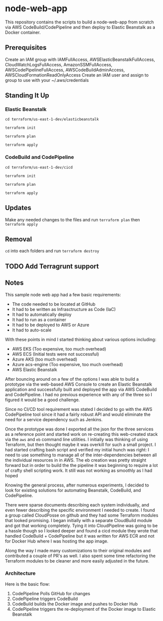 # node-web-app

This repository contains the scripts to build a node-web-app from scratch via AWS CodeBuild/CodePipeline and then deploy to Elastic Beanstalk as a Docker container.

## Prerequisites

Create an IAM group with  IAMFullAccess, AWSElasticBeanstalkFullAccess, CloudWatchLogsFullAccess, AmazonSSMFullAccess, AWSCodePipelineFullAccess, AWSCodeBuildAdminAccess, AWSCloudFormationReadOnlyAccess
Create an IAM user and assign to group to use with your ~/.aws/credentials

## Standing It Up

### Elastic Beanstalk
`cd terraform/us-east-1-dev/elasticbeanstalk`

`terraform init`

`terraform plan`

`terraform apply`

### CodeBuild and CodePipeline

`cd terraform/us-east-1-dev/cicd`

`terraform init`

`terraform plan`

`terraform apply`

## Updates

Make any needed changes to the files and run `terraform plan` then `terraform apply`
## Removal

`cd` into each folders and run `terraform destroy`

## TODO Add Terragrunt support

## Notes

This sample node web app had a few basic requirements:

* The code needed to be located at GitHub
* It had to be written as Infrasctructure as Code (IaC)
* It had to automatically deploy
* It had to run as a container
* It had to be deployed to AWS or Azure
* It had to auto-scale

With these points in mind I started thinking about various options including:

* AWS EKS (Too expensive, too much overhead)
* AWS ECS (Initial tests were not successful)
* Azure AKS (too much overhead)
* Azure acs-engine (Too expensive, too much overhead)
* AWS Elastic Beanstalk


After bouncing around on a few of the options I was able to build a prototype via the web-based AWS Console to create an Elastic Beanstalk application and successfully built and 
deployed the app via AWS CodeBuild and CodePipeline. I had no previous experience with any of the three so I figured it would be a good challenge.

Since no CI/CD tool requirement was stated I decided to go with the AWS CodePipeline tool since it had a fairly robust API and would eliminate the need for a service dependency 
such as Jenkins.

Once the prototype was done I exported all the json for the three services as a reference point and started work on re-creating this web-created stack via the `aws` and `eb` command 
line utilities.  I initially was thinking of using Terraform, but then thought maybe it was overkill for such a small project. I had started crafting bash
script and verified my initial hunch was right: I need to use something to manage all of the inter-dependencies between all the individual resources in 
in AWS. The eb creation was pretty straight forward but in order to build the the pipeline it was beginning to require a lot of crafty shell scripting work. It still was 
not working as smoothly as I had hoped

Knowing the general process, after numerous experiments, I decided to look for existing solutions for automating Beanstalk, CodeBuild, and CodePipeline.

There were sparse documents describing each system individually, and even fewer describing the specific environment I needed to create. I found a group called CloudPosse on 
github and they had some Terraform modules that looked promising. I began initially with a separate CloudBuild module and got that working completely. Tying it into 
CloudPipeline was going to be a hassle though so I looked deeper and found a cicd module they wrote that handled CodeBuild + CodePipeline but it was written for AWS ECR and 
not for Docker Hub where I was hosting the app image.

Along the way I made many customizations to their original modules and contributed a couple of PR's as well. I also spent some time refactoring the Terraform modules to be cleaner
and more easily adjusted in the future.

### Architecture

Here is the basic flow:

1) CodePipeline Polls GitHub for changes
1) CodePipeline triggers CodeBuild 
1) CodeBuild builds the Docker image and pushes to Docker Hub
1) CodePipeline triggers the re-deployment of the Docker image to Elastic Beanstalk

